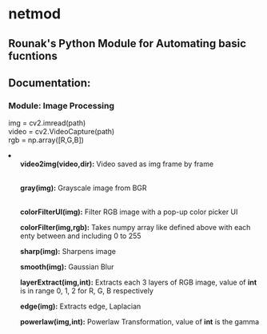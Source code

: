 # netmod
## Rounak's Python Module for Automating basic fucntions

## Documentation:

### Module: Image Processing </br>

  img = cv2.imread(path) </br>
  video = cv2.VideoCapture(path) </br>
  rgb = np.array([R,G,B]) </br>
  
  <li>
  <ul><b>video2img(video,dir):</b> Video saved as img frame by frame</ul> </br>
  
  <ul><b>gray(img):</b> Grayscale image from BGR</ul> </br>
  
  <ul><b>colorFilterUI(img):</b> Filter RGB image with a pop-up color picker UI </br></ul>
  
  <ul><b>colorFilter(img,rgb):</b> Takes numpy array like defined above with each enty between and including 0 to 255 </br></ul>
  
  <ul><b>sharp(img):</b> Sharpens image </br></ul>
  
  <ul><b>smooth(img):</b> Gaussian Blur </br></ul>
  
  <ul><b>layerExtract(img,int):</b> Extracts each 3 layers of RGB image, value of <b>int</b> is in range 0, 1, 2 for R, G, B respectively </br></ul>
  
  <ul><b>edge(img):</b> Extracts edge, Laplacian </br></ul>
  
  <ul><b>powerlaw(img,int):</b> Powerlaw Transformation, value of <b>int</b> is the gamma </br>   </ul>
  </li>
  
  
  




